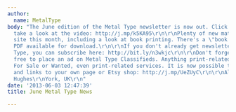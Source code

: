 ```yaml
---
author:
  name: MetalType
body: "The June edition of the Metal Type newsletter is now out. Click this link to
  take a look at the video: http://j.mp/k5KA95\r\n\r\nPlenty of new material on the
  site this month, including a look at book printing. There's a \"book impositions\"
  PDF available for download.\r\n\r\nIf you don't already get newsletters from Metal
  Type, you can subscribe here: http://bit.ly/n3wkjc\r\n\r\nDon't forget that it's
  free to place an ad on Metal Type Classifieds. Anything print-related can be posted.
  For Sale or Wanted, even print-related services. It is now possible to post pictures,
  and links to your own page or Etsy shop: http://j.mp/UeZUyC\r\n\r\nAll the Best\r\nDave
  Hughes\r\nYork, UK\r\n"
date: '2013-06-03 12:47:39'
title: June Metal Type News

---
```

